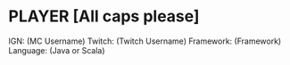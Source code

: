 # PLAYER [All caps please]

IGN: (MC Username)
Twitch: (Twitch Username)
Framework: (Framework)
Language: (Java or Scala)